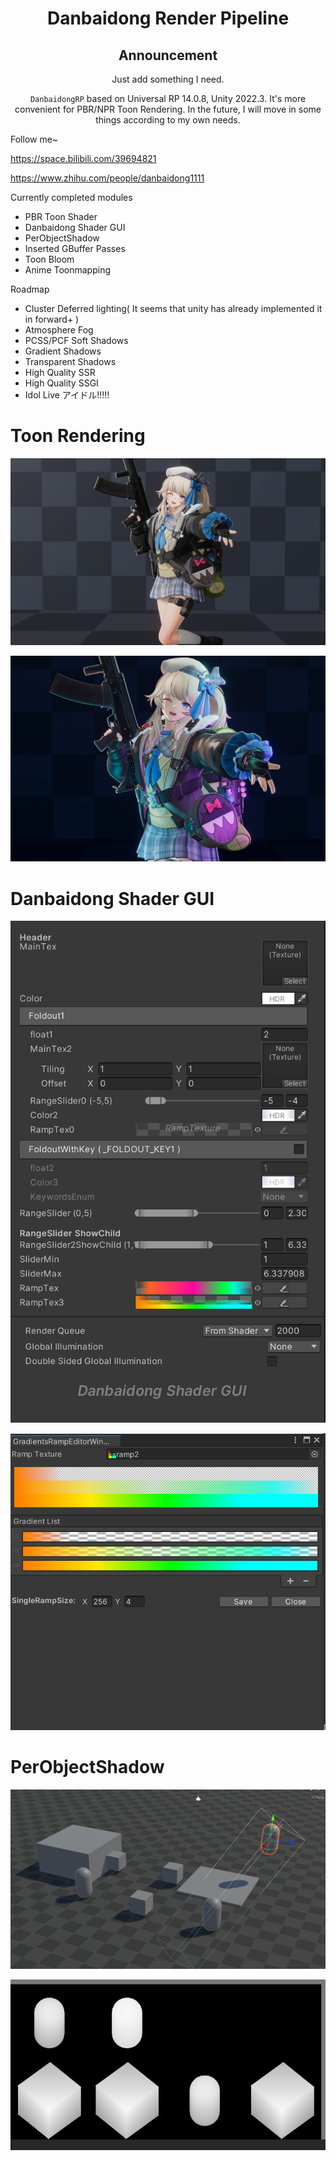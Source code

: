 <div align="center">
  
   # **Danbaidong Render Pipeline**

   ## Announcement
   Just add something I need.

   `DanbaidongRP` based on Universal RP 14.0.8, Unity 2022.3. It's more convenient for PBR/NPR Toon Rendering. In the future, I will move in some things according to my own needs.

</div>

Follow me~

https://space.bilibili.com/39694821

https://www.zhihu.com/people/danbaidong1111

Currently completed modules
- PBR Toon Shader
- Danbaidong Shader GUI
- PerObjectShadow
- Inserted GBuffer Passes
- Toon Bloom
- Anime Toonmapping

Roadmap
- Cluster Deferred lighting( It seems that unity has already implemented it in forward+ )
- Atmosphere Fog
- PCSS/PCF Soft Shadows
- Gradient Shadows
- Transparent Shadows
- High Quality SSR
- High Quality SSGI
- Idol Live アイドル!!!!!

# Toon Rendering
![ToonRenderingDirect](ReadmeAssets/202311071.PNG)

![ToonRenderingPunctual](ReadmeAssets/202311072.PNG)

# Danbaidong Shader GUI
![ShaderGUI](ReadmeAssets/202311073.PNG)

![GradientEditor](ReadmeAssets/202311074.PNG)

# PerObjectShadow
![PerObjectShadow](ReadmeAssets/202311075.PNG)

![PerObjectShadowmap](ReadmeAssets/202311076.PNG)
